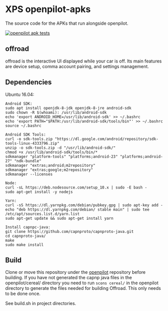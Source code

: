 # XPS openpilot-apks

The source code for the APKs that run alongside openpilot.

[![openpilot apk tests](https://github.com/commaai/openpilot-apks/workflows/openpilot%20apk%20tests/badge.svg)](https://github.com/commaai/openpilot-apks/actions)

## offroad

offroad is the interactive UI displayed while your car is off. Its main features are device setup, comma account pairing, and settings management.

## Dependencies

Ubuntu 16.04:

```
Android SDK:
sudo apt install openjdk-8-jdk openjdk-8-jre android-sdk
sudo chown -R $(whoami): /usr/lib/android-sdk
echo 'export ANDROID_HOME=/usr/lib/android-sdk' >> ~/.bashrc
echo 'export PATH="$PATH:/usr/lib/android-sdk/tools/bin"' >> ~/.bashrc
source ~/.bashrc

Android SDK Tools:
curl -o sdk-tools.zip "https://dl.google.com/android/repository/sdk-tools-linux-4333796.zip"
unzip -o sdk-tools.zip -d "/usr/lib/android-sdk/"
chmod +x /usr/lib/android-sdk/tools/bin/*
sdkmanager "platform-tools" "platforms;android-23" "platforms;android-27" "ndk-bundle"
sdkmanager "extras;android;m2repository"
sdkmanager "extras;google;m2repository"
sdkmanager --licenses

Node:
curl -sL https://deb.nodesource.com/setup_10.x | sudo -E bash -
sudo apt-get install -y nodejs

Yarn:
curl -sS https://dl.yarnpkg.com/debian/pubkey.gpg | sudo apt-key add -
echo "deb https://dl.yarnpkg.com/debian/ stable main" | sudo tee /etc/apt/sources.list.d/yarn.list
sudo apt-get update && sudo apt-get install yarn

Install capnpc-java:
git clone https://github.com/capnproto/capnproto-java.git
cd capnproto-java/
make
sudo make install
```

## Build

Clone or move this repository under the [openpilot](https://github.com/commaai/openpilot) repository before building. If you have not generated the capnp java files in the openpilot/cereal/ directory you need to run `scons cereal/` in the openpilot directory to generate the files needed for building Offroad. This only needs to be done once.

See build.sh in project directories.
